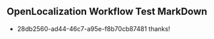 ## OpenLocalization Workflow Test MarkDown
* 28db2560-ad44-46c7-a95e-f8b70cb87481 thanks!

<!--HONumber=Oct16_HO4-->


